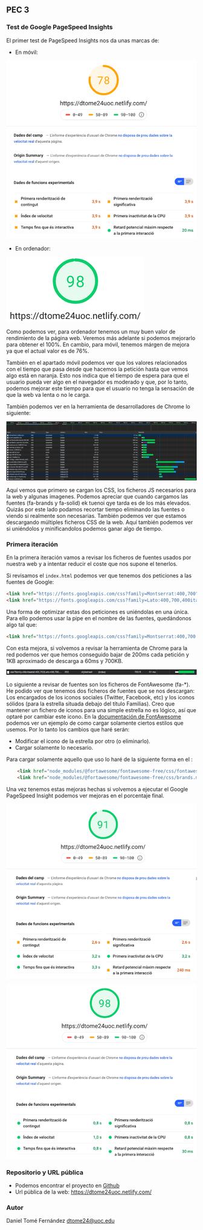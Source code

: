 ## PEC 3

### Test de Google PageSpeed Insights

El primer test de PageSpeed Insights nos da unas marcas de:

* En móvil:

![Test de móvil](../assets/docs/pagespeed-mobile-1.png)

* En ordenador:

![Test de ordenador](../assets/docs/pagespeed-pc-1.png)

Como podemos ver, para ordenador tenemos un muy buen valor de rendimiento de la página web. Veremos más adelante si podemos 
mejorarlo para obtener el 100%. En cambio, para móvil, tenemos márgen de mejora ya que el actual valor es de 76%.

También en el apartado móvil podemos ver que los valores relacionados con el tiempo que pasa desde que hacemos la petición hasta que vemos algo está en naranja.
Esto nos indica que el tiempo de espera para que el usuario pueda ver algo en el navegador es moderado y que, por lo tanto, 
podemos mejorar este tiempo para que el usuario no tenga la sensación de que la web va lenta o no le carga. 

También podemos ver en la herramienta de desarrolladores de Chrome lo siguiente:

![Herramienta de Chrome network](../assets/docs/pagespeed-mobile-network.png)

Aquí vemos que primero se cargan los CSS, los ficheros JS necesarios para la web y algunas imagenes. Podemos apreciar que
cuando cargamos las fuentes (fa-brands y fa-solid) ek tuenoi qye tarda es de los más elevados. Quizás por este lado podamos
recortar tiempo eliminando las fuentes o viendo si realmente son necesarias. También podemos ver que estamos descargando múltiples 
ficheros CSS de la web. Aquí también podemos ver si uniéndolos y minificandolos podemos ganar algo de tiempo.

### Primera iteración

En la primera iteración vamos a revisar los ficheros de fuentes usados por nuestra web y a intentar reducir el coste que nos supone
el tenerlos.

Si revisamos el `index.html` podemos ver que tenemos dos peticiones a las fuentes de Google:

```html
<link href="https://fonts.googleapis.com/css?family=Montserrat:400,700" rel="stylesheet" type="text/css">
<link href="https://fonts.googleapis.com/css?family=Lato:400,700,400italic,700italic" rel="stylesheet" type="text/css">
```

Una forma de optimizar estas dos peticiones es uniéndolas en una única. Para ello podemos usar la pipe en el nombre de 
las fuentes, quedándonos algo tal que:

```html
<link href="https://fonts.googleapis.com/css?family=Montserrat:400,700|Lato:400,700,400italic,700italic" rel="stylesheet" type="text/css">
```

Con esta mejora, si volvemos a revisar la herramienta de Chrome para la red podemos ver que hemos conseguido bajar de 
200ms cada petición y 1KB aproximado de descarga a 60ms y 700KB.

![Union fonts image](../assets/docs/network-union-fonts.png)

Lo siguiente a revisar de fuentes son los ficheros de FontAwesome  (fa-*). He podido ver que tenemos dos ficheros de 
fuentes que se nos descargan: Los encargados de los iconos sociales (Twitter, Facebook, etc) y los iconos sólidos (para 
la estrella situada debajo del título Familias). Creo que mantener un fichero de iconos para una simple estrella no es lógico,
así que optaré por cambiar este icono. En la [documentación de FontAwesome](https://fontawesome.com/how-to-use/on-the-web/setup/hosting-font-awesome-yourself#using-certain-styles)
podemos ver un ejemplo de como cargar solamente ciertos estilos que usemos. Por lo tanto los cambios que haré serán:
* Modificar el icono de la estrella por otro (o eliminarlo).
* Cargar solamente lo necesario.


Para cargar solamente aquello que uso lo haré de la siguiente forma en el <head>:
```html
    <link href="node_modules/@fortawesome/fontawesome-free/css/fontawesome.min.css" rel="stylesheet" type="text/css">
    <link href="node_modules/@fortawesome/fontawesome-free/css/brands.min.css" rel="stylesheet" type="text/css">
```

Una vez tenemos estas mejoras hechas si volvemos a ejecutar el Google PageSpeed Insight podemos ver mejoras en el porcentaje final.

![Mejoras movil](../assets/docs/Improves-mobile.png)

![Mejoras pc](../assets/docs/improves-pc.png)

### Repositorio y URL pública

* Podemos encontrar el proyecto en [Github](https://github.com/danitome24/master-html-css-tools)
* Url pública de la web: https://dtome24uoc.netlify.com/

### Autor

Daniel Tomé Fernández <dtome24@uoc.edu>
